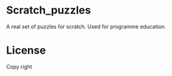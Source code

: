 # Scratch_puzzles
A real set of puzzles for scratch. Used for programme education.


# License
Copy right 
